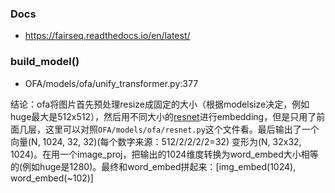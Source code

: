 


### Docs
- https://fairseq.readthedocs.io/en/latest/
### build_model()
- OFA/models/ofa/unify_transformer.py:377

结论：ofa将图片首先预处理resize成固定的大小（根据modelsize决定，例如huge最大是512x512），然后用不同大小的[resnet](https://zhuanlan.zhihu.com/p/79378841)进行embedding，但是只用了前面几层，这里可以对照`OFA/models/ofa/resnet.py`这个文件看。最后输出了一个向量(N, 1024, 32, 32)(每个数字来源：512/2/2/2/2=32) 变形为(N, 32x32, 1024)。在用一个image_proj，把输出的1024维度转换为word_embed大小相等的(例如huge是1280)。最终和word_embed拼起来：[img_embed(1024), word_embed(~102)]


